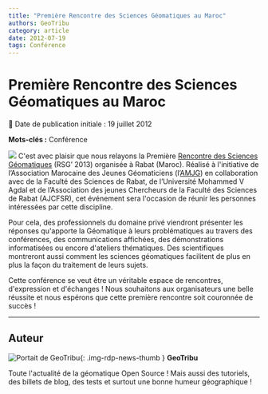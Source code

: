 ```yaml
---
title: "Première Rencontre des Sciences Géomatiques au Maroc"
authors: GeoTribu
category: article
date: 2012-07-19
tags: Conférence
---
```


# Première Rencontre des Sciences Géomatiques au Maroc

:calendar: Date de publication initiale : 19 juillet 2012

**Mots-clés :** Conférence

![](https://cdn.geotribu.fr/img/internal/icons-rdp-news/world.png) C'est avec plaisir que nous relayons la Première [Rencontre des Sciences Géomatiques](http://rsg2013.amjgistes.org/) (RSG’ 2013) organisée à Rabat (Maroc). Réalisé à l'initiative de l’Association Marocaine des Jeunes Géomaticiens (l’[AMJG](http://amjgistes.org/)) en collaboration avec de la Faculté des Sciences de Rabat, de l’Université Mohammed V Agdal et de l’Association des jeunes Chercheurs de la Faculté des Sciences de Rabat (AJCFSR), cet événement sera l'occasion de réunir les personnes intéressées par cette discipline.

Pour cela, des professionnels du domaine privé viendront présenter les réponses qu'apporte la Géomatique à leurs problématiques au travers des conférences, des communications affichées, des démonstrations informatisées ou encore d'ateliers thématiques. Des scientifiques montreront aussi comment les sciences géomatiques facilitent de plus en plus la façon du traitement de leurs sujets.

Cette conférence se veut être un véritable espace de rencontres, d'expression et d'échanges ! Nous souhaitons aux organisateurs une belle réussite et nous espérons que cette première rencontre soit couronnée de succès !

----

## Auteur

![Portait de GeoTribu](https://cdn.geotribu.fr/img/internal/charte/geotribu_logo_64x64.png){: .img-rdp-news-thumb }
**GeoTribu**

Toute l'actualité de la géomatique Open Source ! Mais aussi des tutoriels, des billets de blog, des tests et surtout une bonne humeur géographique !

